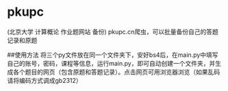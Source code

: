 
# pkupc
(北京大学 计算概论 作业题网站 备份)
pkupc.cn爬虫，可以批量备份自己的答题记录和原题


##使用方法
将三个py文件放在同一个文件夹下，安好bs4后，在main.py中填写自己的账号，密码，课程等信息，运行main.py，即可自动创建一个文件夹，并生成各个题目的网页（包含原题和答题记录）。点击网页可用浏览器浏览（如果乱码请将编码方式调成gb2312）
